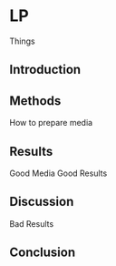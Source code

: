 # LP
Things

## Introduction

## Methods

How to prepare media

## Results

Good Media
Good Results

## Discussion

Bad Results

## Conclusion
